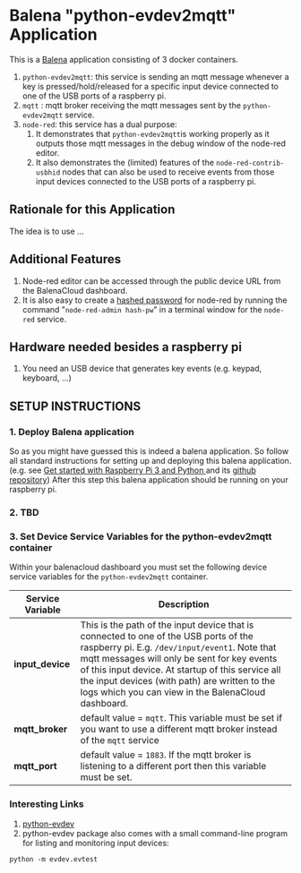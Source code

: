 # Balena "python-evdev2mqtt" Application

This is a [Balena](https://www.balena.io/) application consisting of 3 docker containers.

1. `python-evdev2mqtt`: this service is sending an mqtt message whenever a key is pressed/hold/released for a specific input device connected to one of the USB ports of a raspberry pi.
1. `mqtt` : mqtt broker receiving the mqtt messages sent by the `python-evdev2mqtt` service.
1. `node-red`: this service has a dual purpose:
   1. It demonstrates that `python-evdev2mqtt`is working properly as it outputs those mqtt messages in the debug window of the node-red editor.
   1. It also demonstrates the (limited) features of the `node-red-contrib-usbhid` nodes that can also be used to receive events from those input devices connected to the USB ports of a raspberry pi.

## Rationale for this Application

The idea is to use ...

## Additional Features

1. Node-red editor can be accessed through the public device URL from the BalenaCloud dashboard.
1. It is also easy to create a [hashed password](https://nodered.org/docs/user-guide/runtime/securing-node-red) for node-red by running the command "`node-red-admin hash-pw`" in a terminal window for the `node-red` service.

## Hardware needed besides a raspberry pi

1. You need an USB device that generates key events (e.g. keypad, keyboard, ...)

## SETUP INSTRUCTIONS

### 1. Deploy Balena application

So as you might have guessed this is indeed a balena application.  So follow all standard instructions for setting up and deploying this balena application. (e.g. see [Get started with Raspberry Pi 3 and Python
](https://www.balena.io/docs/learn/getting-started/raspberrypi3/python/) and its [github repository](https://github.com/balena-io-projects/simple-server-python))
After this step this balena application should be running on your raspberry pi.

### 2. TBD

### 3. Set Device Service Variables for the python-evdev2mqtt container

Within your balenacloud dashboard you must set the following device service variables for the `python-evdev2mqtt` container.

| Service Variable         | Description                                  |
|------------------------- | ---------------------------------------------|
| **input_device**    |  This is the path of the input device that is connected to one of the USB ports of the raspberry pi.  E.g. `/dev/input/event1`.  Note that mqtt messages will only be sent for key events of this input device. At startup of this service all the input devices (with path) are written to the logs which you can view in the BalenaCloud dashboard. |
| **mqtt_broker** | default value = `mqtt`.  This variable must be set if you want to use a different mqtt broker instead of the `mqtt` service |
| **mqtt_port** | default value = `1883`.  If the mqtt broker is listening to a different port then this variable must be set. |

### Interesting Links

1. [python-evdev](https://python-evdev.readthedocs.io/en/latest/)
1. python-evdev package also comes with a small command-line program for listing and monitoring input devices:

```python -m evdev.evtest```
